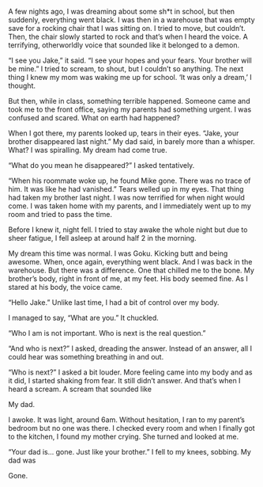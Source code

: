 A few nights ago, I was dreaming about some sh*t in school, but then suddenly, everything went black. I was then in a warehouse that was empty save for a rocking chair that I was sitting on. I tried to move, but couldn’t. Then, the chair slowly started to rock and that’s when I heard the voice. A terrifying, otherworldly voice that sounded like it belonged to a demon.

“I see you Jake,” it said. “I see your hopes and your fears. Your brother will be mine.” I tried to scream, to shout, but I couldn’t so anything. The next thing I knew my mom was waking me up for school. ‘It was only a dream,’ I thought.

But then, while in class, something terrible happened. Someone came and took me to the front office, saying my parents had something urgent. I was confused and scared. What on earth had happened?

When I got there, my parents looked up, tears in their eyes. “Jake, your brother disappeared last night.” My dad said, in barely more than a whisper. What? I was spiralling. My dream had come true. 

“What do you mean he disappeared?” I asked tentatively.

“When his roommate woke up, he found Mike gone. There was no trace of him. It was like he had vanished.” Tears welled up in my eyes. That thing had taken my brother last night. I was now terrified for when night would come. I was taken home with my parents, and I immediately went up to my room and tried to pass the time.

Before I knew it, night fell. I tried to stay awake the whole night but due to sheer fatigue, I fell asleep at around half 2 in the morning. 

My dream this time was normal. I was Goku. Kicking butt and being awesome. When, once again, everything went black. And I was back in the warehouse. But there was a difference. One that chilled me to the bone. My brother’s body, right in front of me, at my feet. His body seemed fine. As I stared at his body, the voice came.

“Hello Jake.” Unlike last time, I had a bit of control over my body.

I managed to say, “What are you.” It chuckled.

“Who I am is not important. Who is next is the real question.” 

“And who is next?” I asked, dreading the answer. Instead of an answer, all I could hear was something breathing in and out. 

“Who is next?” I asked a bit louder. More feeling came into my body and as it did, I started shaking from fear. It still didn’t answer. And that’s when I heard a scream. A scream that sounded like 

My dad.

I awoke. It was light, around 6am. Without hesitation, I ran to my parent’s bedroom but no one was there. I checked every room and when I finally got to the kitchen, I found my mother crying. She turned and looked at me.

“Your dad is… gone. Just like your brother.” I fell to my knees, sobbing. My dad was 

Gone.